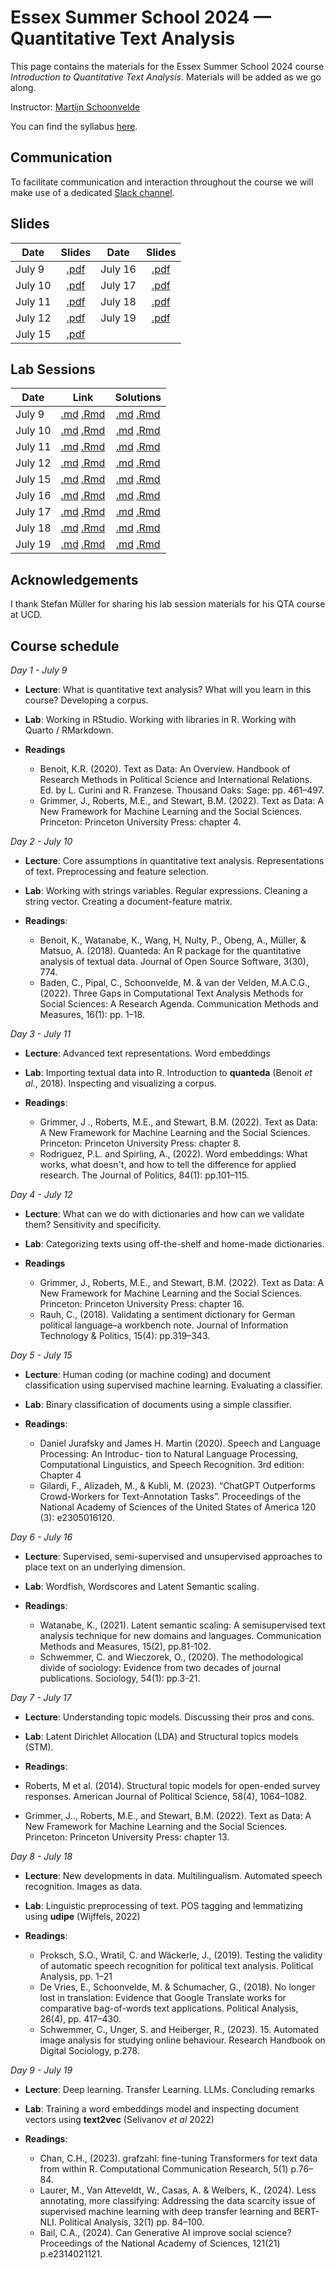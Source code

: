 # Essex Summer School 2024 — Quantitative Text Analysis

This page contains the materials for the Essex Summer School 2024 course *Introduction to Quantitative Text Analysis*. Materials will be added as we go along.

Instructor: [Martijn Schoonvelde](http://mschoonvelde.com)

You can find the syllabus [here](Syllabus_QTA.pdf).

## Communication

To facilitate communication and interaction throughout the course we will make use of a dedicated [Slack channel](https://essqta24.slack.com).

## Slides

| Date        | Slides           |  Date        | Slides           |
| ------------- |:-------------:| ------------- |:-------------:|
| July  9   | [.pdf](Slides/Slides_QTA_1.pdf)| July  16   | [.pdf](Slides/Slides_QTA_6.pdf) |
| July  10   | [.pdf](Slides/Slides_QTA_2.pdf)| July  17   | [.pdf](Slides/Slides_QTA_7.pdf) |
| July  11   | [.pdf](Slides/Slides_QTA_3.pdf) | July  18   | [.pdf]() |
| July  12   | [.pdf](Slides/Slides_QTA_4.pdf)| July  19   |[.pdf]() |
| July  15   | [.pdf]( Slides/Slides_QTA_5.pdf)|  |


## Lab Sessions

| Date        | Link           | Solutions           |    
| ------------- |:-------------:|:-------------:|
| July  9   |  [.md]( Lab_sessions/Day_1/Lab_Session_QTA_1.md ) [.Rmd]( Lab_sessions/Day_1/Lab_Session_QTA_1.Rmd )  | [.md]( Lab_sessions/Day_1/Lab_Session_QTA_1_Answers.md ) [.Rmd]( Lab_sessions/Day_1/Lab_Session_QTA_1_Answers.Rmd ) |
| July  10   | [.md]( Lab_sessions/Day_2/Lab_Session_QTA_2.md ) [.Rmd]( Lab_sessions/Day_2/Lab_Session_QTA_2.Rmd )  | [.md]( Lab_sessions/Day_2/Lab_Session_QTA_2_Answers.md ) [.Rmd]( Lab_sessions/Day_2/Lab_Session_QTA_2_Answers.Rmd ) |
| July  11   | [.md]( Lab_sessions/Day_3/Lab_Session_QTA_3.md ) [.Rmd]( Lab_sessions/Day_3/Lab_Session_QTA_3.Rmd )  | [.md]( Lab_sessions/Day_3/Lab_Session_QTA_3_Answers.md ) [.Rmd]( Lab_sessions/Day_3/Lab_Session_QTA_3_Answers.Rmd ) |
| July  12   | [.md]( Lab_sessions/Day_4/Lab_Session_QTA_4.md ) [.Rmd]( Lab_sessions/Day_4/Lab_Session_QTA_4.Rmd )  | [.md]( Lab_sessions/Day_4/Lab_Session_QTA_4_Answers.md ) [.Rmd]( Lab_sessions/Day_4/Lab_Session_QTA_4_Answers.Rmd ) |
| July  15   | [.md]( Lab_sessions/Day_5/Lab_Session_QTA_5.md ) [.Rmd]( Lab_sessions/Day_5/Lab_Session_QTA_5.Rmd )  | [.md]( Lab_sessions/Day_5/Lab_Session_QTA_5_Answers.md ) [.Rmd]( Lab_sessions/Day_5/Lab_Session_QTA_5_Answers.Rmd ) |
| July  16   | [.md]( Lab_sessions/Day_6/Lab_Session_QTA_6.md ) [.Rmd]( Lab_sessions/Day_6/Lab_Session_QTA_6.Rmd )  | [.md]( Lab_sessions/Day_6/Lab_Session_QTA_6_Answers.md ) [.Rmd]( Lab_sessions/Day_6/Lab_Session_QTA_6_Answers.Rmd ) |
| July  17   | [.md]( Lab_sessions/Day_7/Lab_Session_QTA_7.md ) [.Rmd]( Lab_sessions/Day_7/Lab_Session_QTA_7.Rmd )  | [.md]( Lab_sessions/Day_7/Lab_Session_QTA_7_Answers.md ) [.Rmd]( Lab_sessions/Day_7/Lab_Session_QTA_7_Answers.Rmd ) |
| July  18   | [.md]() [.Rmd]() | [.md]() [.Rmd]() |
| July  19   | [.md]() [.Rmd]() | [.md]() [.Rmd]() |

<!-- ## Flash talks

| Name        | Link           | 
| ------------- |:-------------:| 
 -->

## Acknowledgements

I thank Stefan Müller for sharing his lab session materials for his QTA course at UCD.

## Course schedule


*Day 1 - July 9*

 - **Lecture**: What is quantitative text analysis? What will you learn in this course? Developing a corpus.
 
-  **Lab**: Working in RStudio. Working with libraries in R. Working with Quarto / RMarkdown. 

- **Readings**
  - Benoit, K.R. (2020). Text as Data: An Overview. Handbook of Research Methods in Political Science and International Relations. Ed. by L. Curini and R. Franzese. Thousand Oaks: Sage: pp. 461–497.
  - Grimmer, J., Roberts, M.E., and Stewart, B.M. (2022). Text as Data: A New Framework for Machine Learning and the Social Sciences. Princeton: Princeton University Press: chapter 4.

*Day 2 - July 10*

-	**Lecture**: Core assumptions in quantitative text analysis. Representations of text. Preprocessing and feature selection.

-	**Lab**: Working with strings variables. Regular expressions. Cleaning a string vector. Creating a document-feature matrix. 

- **Readings**:
  -  Benoit, K., Watanabe, K., Wang, H, Nulty, P., Obeng, A., Müller, & Matsuo, A. (2018). Quanteda: An R package for the quantitative analysis of textual data. Journal of Open Source Software, 3(30), 774.
  - Baden, C., Pipal, C., Schoonvelde, M. & van der Velden, M.A.C.G., (2022). Three Gaps in Computational Text Analysis Methods for Social Sciences: A Research Agenda. Communication Methods and Measures, 16(1): pp. 1–18.

*Day 3 - July 11*

-	**Lecture**: Advanced text representations. Word embeddings

-	**Lab**: Importing textual data into R. Introduction to **quanteda** (Benoit _et al._, 2018). Inspecting and visualizing a corpus. 

- **Readings**:
  -  Grimmer, J ., Roberts, M.E., and Stewart, B.M. (2022). Text as Data: A New Framework for Machine Learning and the Social Sciences. Princeton: Princeton University Press: chapter 8.
  - Rodriguez, P.L. and Spirling, A., (2022). Word embeddings: What works, what doesn't, and how to tell the difference for applied research. The Journal of Politics, 84(1): pp.101–115.
  
*Day 4 - July 12*

-	**Lecture**: What can we do with dictionaries and how can we validate them? Sensitivity and specificity.

-	**Lab**: Categorizing texts using off-the-shelf and home-made dictionaries. 

- **Readings**
  - Grimmer, J., Roberts, M.E., and Stewart, B.M. (2022). Text as Data: A New Framework for Machine Learning and the Social Sciences. Princeton: Princeton University Press: chapter 16.
  - Rauh, C., (2018). Validating a sentiment dictionary for German political language–a workbench note. Journal of Information Technology & Politics, 15(4): pp.319–343.

*Day 5 - July 15*

-	**Lecture**: Human coding (or machine coding) and document classification using supervised machine learning. Evaluating a classifier.

-	**Lab**: Binary classification of documents using a simple classifier.

- **Readings**:
  - Daniel Jurafsky and James H. Martin (2020). Speech and Language Processing: An Introduc- tion to Natural Language Processing, Computational Linguistics, and Speech Recognition. 3rd edition: Chapter 4
  - Gilardi, F., Alizadeh, M., & Kubli, M. (2023). “ChatGPT Outperforms Crowd-Workers for Text-Annotation Tasks”. Proceedings of the National Academy of Sciences of the United States of America 120 (3): e2305016120.

*Day 6 - July 16*

-	**Lecture**: Supervised, semi-supervised and unsupervised approaches to place text on an underlying dimension. 

-	**Lab**: Wordfish, Wordscores and Latent Semantic scaling.

- **Readings**:

  - Watanabe, K., (2021). Latent semantic scaling: A semisupervised text analysis technique for new domains and languages. Communication Methods and Measures, 15(2), pp.81-102.
  - Schwemmer, C. and Wieczorek, O., (2020). The methodological divide of sociology: Evidence from two decades of journal publications. Sociology, 54(1): pp.3-21.

*Day 7 - July 17*

-	**Lecture**: Understanding topic models. Discussing their pros and cons. 

-	**Lab**: Latent Dirichlet Allocation (LDA) and Structural topics models (STM).

- **Readings**:
 - Roberts, M et al. (2014). Structural topic models for open-ended survey responses. American Journal of Political Science, 58(4), 1064–1082.
 - Grimmer, J.., Roberts, M.E., and Stewart, B.M. (2022). Text as Data: A New Framework for Machine Learning and the Social Sciences. Princeton: Princeton University Press: chapter 13.

*Day 8 - July 18*

-	**Lecture**: New developments in data.  Multilingualism. Automated speech recognition. Images as data.

-	**Lab**: Linguistic preprocessing of text. POS tagging and lemmatizing using **udipe** (Wijffels, 2022)

- **Readings**:
  - Proksch, S.O., Wratil, C. and Wäckerle, J., (2019). Testing the validity of automatic speech recognition for political text analysis. Political Analysis, pp. 1–21
  - De Vries, E., Schoonvelde, M. & Schumacher, G., (2018). No longer lost in translation: Evidence that Google Translate works for comparative bag-of-words text applications. Political Analysis, 26(4), pp. 417–430.
  - Schwemmer, C., Unger, S. and Heiberger, R., (2023). 15. Automated image analysis for studying online behaviour. Research Handbook on Digital Sociology, p.278.

*Day 9 - July 19*

-	**Lecture**: Deep learning. Transfer Learning. LLMs. Concluding remarks 

-	**Lab**: Training a word embeddings model and inspecting document vectors using **text2vec** (Selivanov _et al_ 2022)

- **Readings**:
   - Chan, C.H., (2023). grafzahl: fine-tuning Transformers for text data from within R. Computational Communication Research, 5(1) p.76–84.
   - Laurer, M., Van Atteveldt, W., Casas, A. & Welbers, K., (2024). Less annotating, more classifying: Addressing the data scarcity issue of supervised machine learning with deep transfer learning and BERT-NLI. Political Analysis, 32(1) pp. 84–100.
   - Bail, C.A., (2024). Can Generative AI improve social science? Proceedings of the National Academy of Sciences, 121(21) p.e2314021121.



